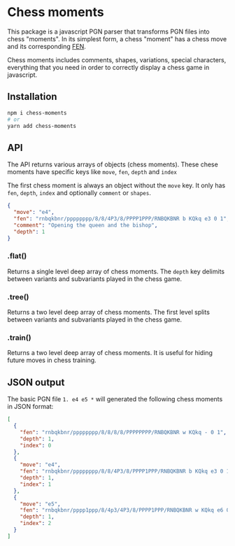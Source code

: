 # Chess moments

This package is a javascript PGN parser that transforms PGN files into chess "moments".
In its simplest form, a chess "moment" has a chess move and its corresponding
[FEN](https://en.wikipedia.org/wiki/Forsyth%E2%80%93Edwards_Notation).

Chess moments includes comments, shapes, variations, special characters, everything
that you need in order to correctly display a chess game in javascript.

## Installation

```bash
npm i chess-moments
# or
yarn add chess-moments
```

## API

The API returns various arrays of objects (chess moments).
These chese moments have specific keys like `move`, `fen`, `depth` and `index`

The first chess moment is always an object without the `move` key.
It only has `fen`, `depth`, `index` and optionally `comment` or `shapes`.

```json
{
  "move": "e4",
  "fen": "rnbqkbnr/pppppppp/8/8/4P3/8/PPPP1PPP/RNBQKBNR b KQkq e3 0 1",
  "comment": "Opening the queen and the bishop",
  "depth": 1
}
```

### .flat()

Returns a single level deep array of chess moments.
The `depth` key delimits between variants and subvariants played in the chess game.

### .tree()

Returns a two level deep array of chess moments.
The first level splits between variants and subvariants played in the chess game.

### .train()

Returns a two level deep array of chess moments.
It is useful for hiding future moves in chess training.

## JSON output

The basic PGN file `1. e4 e5 *` will generated the following chess moments in JSON format:

```json
[
  {
    "fen": "rnbqkbnr/pppppppp/8/8/8/8/PPPPPPPP/RNBQKBNR w KQkq - 0 1",
    "depth": 1,
    "index": 0
  },
  {
    "move": "e4",
    "fen": "rnbqkbnr/pppppppp/8/8/4P3/8/PPPP1PPP/RNBQKBNR b KQkq e3 0 1",
    "depth": 1,
    "index": 1
  },
  {
    "move": "e5",
    "fen": "rnbqkbnr/pppp1ppp/8/4p3/4P3/8/PPPP1PPP/RNBQKBNR w KQkq e6 0 2",
    "depth": 1,
    "index": 2
  }
]
```
